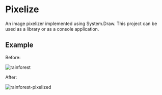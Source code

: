# Pixelize
An image pixelizer implemented using System.Draw. This project can be used as a library or as a console application.

## Example

Before:

![rainforest](https://cloud.githubusercontent.com/assets/4840389/15560886/3346b79c-22be-11e6-93d1-e464a7df74cf.jpg)

After:

![rainforest-pixelized](https://cloud.githubusercontent.com/assets/4840389/15560887/35217714-22be-11e6-9ade-28268af71f1f.jpg)
